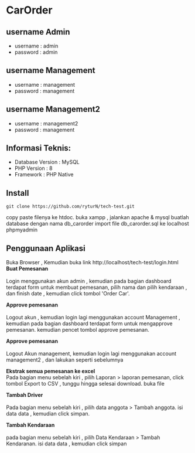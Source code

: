 # CarOrder


## username Admin
- username : admin
- password : admin

## username Management
- username : management
- password : management

## username Management2
- username : management2
- password : management
## Informasi Teknis:
- Database Version : MySQL
- PHP Version : 8
- Framework : PHP Native

## Install
```git clone https://github.com/ryturN/tech-test.git```

copy paste filenya ke htdoc.
buka xampp , jalankan apache & mysql
buatlah database dengan nama db_carorder
import file db_carorder.sql ke localhost phpmyadmin

## Penggunaan Aplikasi
 Buka Browser , Kemudian buka link http://localhost/tech-test/login.html
**Buat Pemesanan**</br><br>
Login menggunakan akun admin , kemudian pada bagian dashboard terdapat form untuk membuat pemesanan, pilih nama dan pilih kendaraan , dan finish date , kemudian click tombol 'Order Car'.

**Approve pemesanan**</br></br>
Logout akun , kemudian login lagi menggunakan account Management , kemudian pada bagian dashboard terdapat form untuk mengapprove pemesanan. kemudian pencet tombol approve pemesanan.

**Approve pemesanan**<br><br>
Logout Akun management, kemudian login lagi menggunakan account management2 , dan lakukan seperti sebelumnya

**Ekstrak semua pemesanan ke excel**</br>
Pada bagian menu sebelah kiri , pilih Laporan > laporan pemesanan, click tombol Export to CSV , tunggu hingga selesai download. buka file

**Tambah Driver**</br></br>
Pada bagian menu sebelah kiri , pilih data anggota > Tambah anggota. isi data data , kemudian click simpan.

**Tambah Kendaraan**</br></br>
pada bagian menu sebelah kiri , pilih Data Kendaraan > Tambah Kendaranan. isi data data , kemudian click simpan
